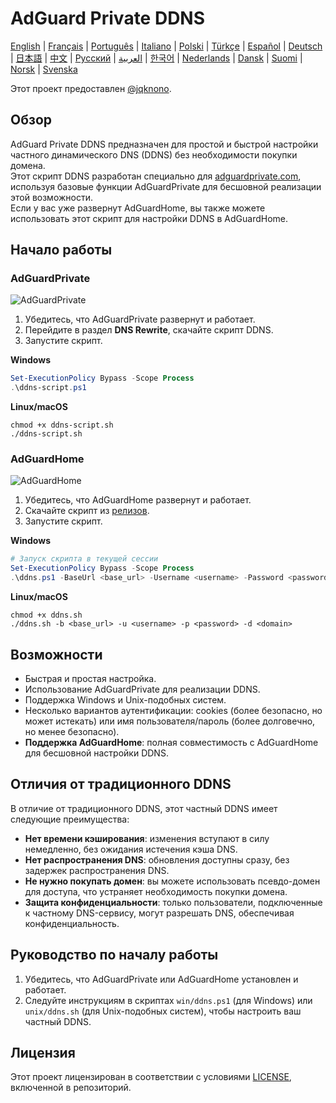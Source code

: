 # AdGuard Private DDNS

[English](readme.md) | [Français](readme.fr.md) | [Português](readme.pt.md) | [Italiano](readme.it.md) | [Polski](readme.pl.md) | [Türkçe](readme.tr.md) | [Español](readme.es.md) | [Deutsch](readme.de.md) | [日本語](readme.ja.md) | [中文](readme.zh.md) | [Русский](readme.ru.md) | [العربية](readme.ar.md) | [한국어](readme.ko.md) | [Nederlands](readme.nl.md) | [Dansk](readme.da.md) | [Suomi](readme.fi.md) | [Norsk](readme.no.md) | [Svenska](readme.sv.md)

Этот проект предоставлен [@jqknono](https://github.com/jqknono).

## Обзор

AdGuard Private DDNS предназначен для простой и быстрой настройки частного динамического DNS (DDNS) без необходимости покупки домена.  
Этот скрипт DDNS разработан специально для [adguardprivate.com](https://adguardprivate.com), используя базовые функции AdGuardPrivate для бесшовной реализации этой возможности.  
Если у вас уже развернут AdGuardHome, вы также можете использовать этот скрипт для настройки DDNS в AdGuardHome.

## Начало работы

### AdGuardPrivate

![AdGuardPrivate](./assets/adguardprivate.webp)

1. Убедитесь, что AdGuardPrivate развернут и работает.
2. Перейдите в раздел **DNS Rewrite**, скачайте скрипт DDNS.
3. Запустите скрипт.

**Windows**

```powershell
Set-ExecutionPolicy Bypass -Scope Process
.\ddns-script.ps1
```

**Linux/macOS**

```shell
chmod +x ddns-script.sh
./ddns-script.sh
```

### AdGuardHome

![AdGuardHome](./assets/adguardhome.webp)

1. Убедитесь, что AdGuardHome развернут и работает.
2. Скачайте скрипт из [релизов](https://github.com/AdGuardPrivate/adguardprivate-ddns/releases).
3. Запустите скрипт.

**Windows**

```powershell
# Запуск скрипта в текущей сессии
Set-ExecutionPolicy Bypass -Scope Process
.\ddns.ps1 -BaseUrl <base_url> -Username <username> -Password <password> -Domain <domain>
```

**Linux/macOS**

```shell
chmod +x ddns.sh
./ddns.sh -b <base_url> -u <username> -p <password> -d <domain>
```

## Возможности

- Быстрая и простая настройка.
- Использование AdGuardPrivate для реализации DDNS.
- Поддержка Windows и Unix-подобных систем.
- Несколько вариантов аутентификации: cookies (более безопасно, но может истекать) или имя пользователя/пароль (более долговечно, но менее безопасно).
- **Поддержка AdGuardHome**: полная совместимость с AdGuardHome для бесшовной настройки DDNS.

## Отличия от традиционного DDNS

В отличие от традиционного DDNS, этот частный DDNS имеет следующие преимущества:

- **Нет времени кэширования**: изменения вступают в силу немедленно, без ожидания истечения кэша DNS.
- **Нет распространения DNS**: обновления доступны сразу, без задержек распространения DNS.
- **Не нужно покупать домен**: вы можете использовать псевдо-домен для доступа, что устраняет необходимость покупки домена.
- **Защита конфиденциальности**: только пользователи, подключенные к частному DNS-сервису, могут разрешать DNS, обеспечивая конфиденциальность.

## Руководство по началу работы

1. Убедитесь, что AdGuardPrivate или AdGuardHome установлен и работает.
2. Следуйте инструкциям в скриптах `win/ddns.ps1` (для Windows) или `unix/ddns.sh` (для Unix-подобных систем), чтобы настроить ваш частный DDNS.

## Лицензия

Этот проект лицензирован в соответствии с условиями [LICENSE](LICENSE), включенной в репозиторий.